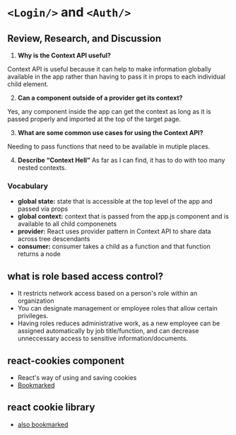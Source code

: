 # `<Login/>` and `<Auth/>`

## Review, Research, and Discussion
  1. **Why is the Context API useful?**
  
  Context API is useful because it can help to make information globally available in the app rather than having to pass it in props to each individual child element.

  2. **Can a component outside of a provider get its context?**
  
  Yes, any component inside the app can get the context as long as it is passed properly and imported at the top of the target page.

  3. **What are some common use cases for using the Context API?**
  
  Needing to pass functions that need to be available in mutiple places.

  4. **Describe “Context Hell”**
  As far as I can find, it has to do with too many nested contexts.
  
### Vocabulary
  - **global state:** state that is accessible at the top level of the app and passed via props
  - **global context:** context that is passed from the app.js component and is available to all child componenets
  - **provider:** React uses provider pattern in Context API to share data across tree descendants
  - **consumer:**  consumer takes a child as a function and that function returns a node
  
## what is role based access control?
  - It restricts network access based on a person's role within an organization
  - You can designate management or employee roles that allow certain privileges.
  - Having roles reduces administrative work, as a new employee can be assigned automatically by job title/function, and can decrease unneccessary access to sensitive information/documents.

## react-cookies component
  - React's way of using and saving cookies
  - [Bookmarked](https://www.npmjs.com/package/react-cookies)
  
## react cookie library
  - [also bookmarked](https://www.npmjs.com/package/react-cookie)